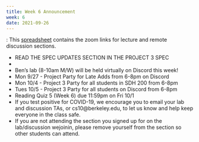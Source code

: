 ```yaml
---
title: Week 6 Announcement
week: 6
date: 2021-09-26
---
```


: This [spreadsheet](https://docs.google.com/spreadsheets/d/1AOTqtiqEgyYB3w33_C-WA9fn8hcIw4H9ENL2htZMyGA/edit?usp=sharing) contains the zoom links for lecture and remote discussion sections.

<ul>
<li> READ THE SPEC UPDATES SECTION IN THE PROJECT 3 SPEC <li>
<li> Ben’s lab (8-10am M/W) will be held virtually on Discord this week! </li>
<li> Mon 9/27 - Project Party for Late Adds from 6-8pm on Discord </li>
<li> Mon 10/4 - Project 3 Party for all students in SDH 200 from 6-8pm </li>
<li> Tues 10/5 - Project 3 Party for all students on Discord from 6-8pm </li>
<li> Reading Quiz 5 (Week 6) due 11:59pm on Fri 10/1 </li>
<li> If you test positive for COVID-19, we encourage you to email your lab and discussion TAs, or cs10@berkeley.edu, to let us know and help keep everyone in the class safe. </li>
<li> If you are not attending the section you signed up for on the lab/discussion wejoinin, please remove yourself from the section so other students can attend. </li>
</ul>
